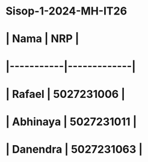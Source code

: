 # Sisop-1-2024-MH-IT26
# | Nama      | NRP         |
# |-----------|-------------|
# | Rafael    | 5027231006  |
# | Abhinaya  | 5027231011  |
# | Danendra  | 5027231063  |
